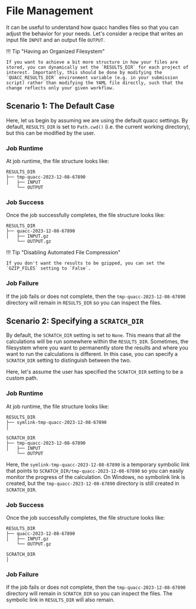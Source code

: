 # File Management

It can be useful to understand how quacc handles files so that you can adjust the behavior for your needs. Let's consider a recipe that writes an input file `INPUT` and an output file `OUTPUT`.

!!! Tip "Having an Organized Filesystem"

    If you want to achieve a bit more structure in how your files are stored, you can dynamically set the `RESULTS_DIR` for each project of interest. Importantly, this should be done by modifying the `QUACC_RESULTS_DIR` environment variable (e.g. in your submission script) rather than modifying the YAML file directly, such that the change reflects only your given workflow.

## Scenario 1: The Default Case

Here, let us begin by assuming we are using the default quacc settings. By default, `RESULTS_DIR` is set to `Path.cwd()` (i.e. the current working directory), but this can be modified by the user.

### Job Runtime

At job runtime, the file structure looks like:

```text
RESULTS_DIR
├── tmp-quacc-2023-12-08-67890
│   ├── INPUT
    └── OUTPUT
```

### Job Success

Once the job successfully completes, the file structure looks like:

```text
RESULTS_DIR
├── quacc-2023-12-08-67890
│   ├── INPUT.gz
    └── OUTPUT.gz
```

!!! Tip "Disabling Automated File Compression"

    If you don't want the results to be gzipped, you can set the `GZIP_FILES` setting to `False`.

### Job Failure

If the job fails or does not complete, then the `tmp-quacc-2023-12-08-67890` directory will remain in `RESULTS_DIR` so you can inspect the files.

## Scenario 2: Specifying a `SCRATCH_DIR`

By default, the `SCRATCH_DIR` setting is set to `None`. This means that all the calculations will be run somewhere within the `RESULTS_DIR`. Sometimes, the filesystem where you want to permanently store the results and where you want to run the calculations is different. In this case, you can specify a `SCRATCH_DIR` setting to distinguish between the two.

Here, let's assume the user has specified the `SCRATCH_DIR` setting to be a custom path.

### Job Runtime

At job runtime, the file structure looks like:

```text
RESULTS_DIR
├── symlink-tmp-quacc-2023-12-08-67890
│
```

```text
SCRATCH_DIR
├── tmp-quacc-2023-12-08-67890
│   ├── INPUT
    └── OUTPUT
```

Here, the `symlink-tmp-quacc-2023-12-08-67890` is a temporary symbolic link that points to `SCRATCH_DIR/tmp-quacc-2023-12-08-67890` so you can easily monitor the progress of the calculation. On Windows, no symbolink link is created, but the `tmp-quacc-2023-12-08-67890` directory is still created in `SCRATCH_DIR`.

### Job Success

Once the job successfully completes, the file structure looks like:

```text
RESULTS_DIR
├── quacc-2023-12-08-67890
│   ├── INPUT.gz
    └── OUTPUT.gz
```

```text
SCRATCH_DIR
│
```

### Job Failure

If the job fails or does not complete, then the `tmp-quacc-2023-12-08-67890` directory will remain in `SCRATCH_DIR` so you can inspect the files. The symbolic link in `RESULTS_DIR` will also remain.
